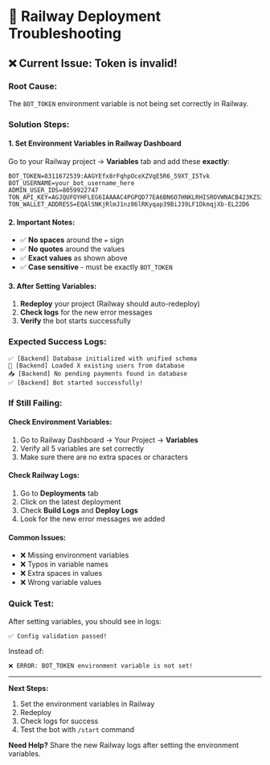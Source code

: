 # 🚨 Railway Deployment Troubleshooting

## ❌ **Current Issue: Token is invalid!**

### **Root Cause:**
The `BOT_TOKEN` environment variable is not being set correctly in Railway.

### **Solution Steps:**

#### **1. Set Environment Variables in Railway Dashboard**

Go to your Railway project → **Variables** tab and add these **exactly**:

```
BOT_TOKEN=8311672539:AAGYEfx8rFqhpOceXZVqE5R6_59XT_I5Tvk
BOT_USERNAME=your_bot_username_here
ADMIN_USER_IDS=8059922747
TON_API_KEY=AGJQUFOYHFLEG6IAAAAC4PGPQD77EA6BN6O7HNKLRHISROVWNACB423KZS3DADE7IOXNWYI
TON_WALLET_ADDRESS=EQAlSNKjRlmJ1nz86lRKyqap39BiJ39LF1DkmqjXb-EL22D6
```

#### **2. Important Notes:**
- ✅ **No spaces** around the `=` sign
- ✅ **No quotes** around the values
- ✅ **Exact values** as shown above
- ✅ **Case sensitive** - must be exactly `BOT_TOKEN`

#### **3. After Setting Variables:**
1. **Redeploy** your project (Railway should auto-redeploy)
2. **Check logs** for the new error messages
3. **Verify** the bot starts successfully

### **Expected Success Logs:**
```
✅ [Backend] Database initialized with unified schema
👥 [Backend] Loaded X existing users from database
📥 [Backend] No pending payments found in database
✅ [Backend] Bot started successfully!
```

### **If Still Failing:**

#### **Check Environment Variables:**
1. Go to Railway Dashboard → Your Project → **Variables**
2. Verify all 5 variables are set correctly
3. Make sure there are no extra spaces or characters

#### **Check Railway Logs:**
1. Go to **Deployments** tab
2. Click on the latest deployment
3. Check **Build Logs** and **Deploy Logs**
4. Look for the new error messages we added

#### **Common Issues:**
- ❌ Missing environment variables
- ❌ Typos in variable names
- ❌ Extra spaces in values
- ❌ Wrong variable values

### **Quick Test:**
After setting variables, you should see in logs:
```
✅ Config validation passed!
```

Instead of:
```
❌ ERROR: BOT_TOKEN environment variable is not set!
```

---

**Next Steps:**
1. Set the environment variables in Railway
2. Redeploy
3. Check logs for success
4. Test the bot with `/start` command

**Need Help?** Share the new Railway logs after setting the environment variables.
